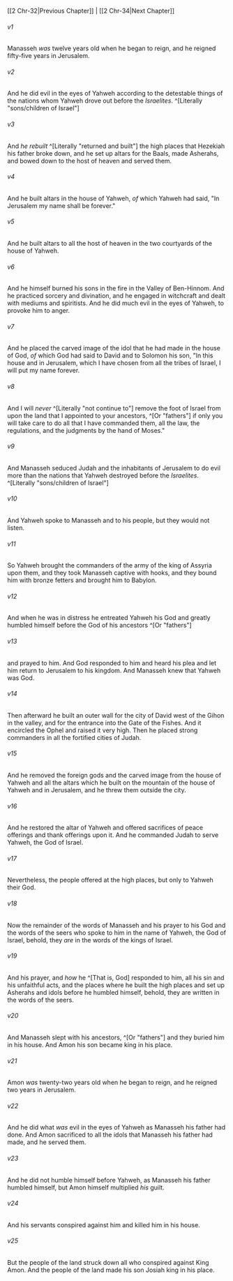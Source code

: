 ﻿---
aliases:
  - 2 Chronicles 33
---

[[2 Chr-32|Previous Chapter]] | [[2 Chr-34|Next Chapter]]

###### v1
Manasseh _was_ twelve years old when he began to reign, and he reigned fifty-five years in Jerusalem.

###### v2
And he did evil in the eyes of Yahweh according to the detestable things of the nations whom Yahweh drove out before the _Israelites_. ^[Literally "sons/children of Israel"]

###### v3
And _he rebuilt_ ^[Literally "returned and built"] the high places that Hezekiah his father broke down, and he set up altars for the Baals, made Asherahs, and bowed down to the host of heaven and served them.

###### v4
And he built altars in the house of Yahweh, _of_ which Yahweh had said, "In Jerusalem my name shall be forever."

###### v5
And he built altars to all the host of heaven in the two courtyards of the house of Yahweh.

###### v6
And he himself burned his sons in the fire in the Valley of Ben-Hinnom. And he practiced sorcery and divination, and he engaged in witchcraft and dealt with mediums and spiritists. And he did much evil in the eyes of Yahweh, to provoke him to anger.

###### v7
And he placed the carved image of the idol that he had made in the house of God, _of_ which God had said to David and to Solomon his son, "In this house and in Jerusalem, which I have chosen from all the tribes of Israel, I will put my name forever.

###### v8
And I will _never_ ^[Literally "not continue to"] remove the foot of Israel from upon the land that I appointed to your ancestors, ^[Or "fathers"] if only you will take care to do all that I have commanded them, all the law, the regulations, and the judgments by the hand of Moses."

###### v9
And Manasseh seduced Judah and the inhabitants of Jerusalem to do evil more than the nations that Yahweh destroyed before the _Israelites_. ^[Literally "sons/children of Israel"]

###### v10
And Yahweh spoke to Manasseh and to his people, but they would not listen.

###### v11
So Yahweh brought the commanders of the army of the king of Assyria upon them, and they took Manasseh captive with hooks, and they bound him with bronze fetters and brought him to Babylon.

###### v12
And when he was in distress he entreated Yahweh his God and greatly humbled himself before the God of his ancestors ^[Or "fathers"]

###### v13
and prayed to him. And God responded to him and heard his plea and let him return to Jerusalem to his kingdom. And Manasseh knew that Yahweh was God.

###### v14
Then afterward he built an outer wall for the city of David west of the Gihon in the valley, and for the entrance into the Gate of the Fishes. And it encircled the Ophel and raised it very high. Then he placed strong commanders in all the fortified cities of Judah.

###### v15
And he removed the foreign gods and the carved image from the house of Yahweh and all the altars which he built on the mountain of the house of Yahweh and in Jerusalem, and he threw them outside the city.

###### v16
And he restored the altar of Yahweh and offered sacrifices of peace offerings and thank offerings upon it. And he commanded Judah to serve Yahweh, the God of Israel.

###### v17
Nevertheless, the people offered at the high places, but only to Yahweh their God.

###### v18
Now the remainder of the words of Manasseh and his prayer to his God and the words of the seers who spoke to him in the name of Yahweh, the God of Israel, behold, they _are_ in the words of the kings of Israel.

###### v19
And his prayer, and _how_ he ^[That is, God] responded to him, all his sin and his unfaithful acts, and the places where he built the high places and set up Asherahs and idols before he humbled himself, behold, they are written in the words of the seers.

###### v20
And Manasseh slept with his ancestors, ^[Or "fathers"] and they buried him in his house. And Amon his son became king in his place.

###### v21
Amon _was_ twenty-two years old when he began to reign, and he reigned two years in Jerusalem.

###### v22
And he did what _was_ evil in the eyes of Yahweh as Manasseh his father had done. And Amon sacrificed to all the idols that Manasseh his father had made, and he served them.

###### v23
And he did not humble himself before Yahweh, as Manasseh his father humbled himself, but Amon himself multiplied _his_ guilt.

###### v24
And his servants conspired against him and killed him in his house.

###### v25
But the people of the land struck down all who conspired against King Amon. And the people of the land made his son Josiah king in his place.